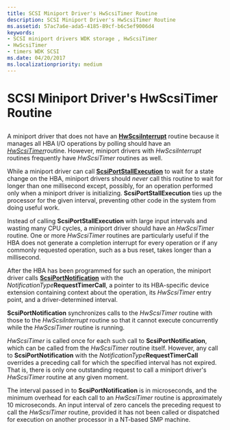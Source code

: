 ```yaml
---
title: SCSI Miniport Driver's HwScsiTimer Routine
description: SCSI Miniport Driver's HwScsiTimer Routine
ms.assetid: 57ac7a6e-ada5-4185-89cf-b6c5ef9006d4
keywords:
- SCSI miniport drivers WDK storage , HwScsiTimer
- HwScsiTimer
- timers WDK SCSI
ms.date: 04/20/2017
ms.localizationpriority: medium
---
```


# SCSI Miniport Driver's HwScsiTimer Routine


## <span id="ddk_scsi_miniport_drivers_hwscsitimer_routine_kg"></span><span id="DDK_SCSI_MINIPORT_DRIVERS_HWSCSITIMER_ROUTINE_KG"></span>


A miniport driver that does not have an [**HwScsiInterrupt**](https://msdn.microsoft.com/library/windows/hardware/ff557312) routine because it manages all HBA I/O operations by polling should have an [*HwScsiTimer*](https://msdn.microsoft.com/library/windows/hardware/ff557327)routine. However, miniport drivers with *HwScsiInterrupt* routines frequently have *HwScsiTimer* routines as well.

While a miniport driver can call [**ScsiPortStallExecution**](https://msdn.microsoft.com/library/windows/hardware/ff564757) to wait for a state change on the HBA, miniport drivers should *never* call this routine to wait for longer than one millisecond except, possibly, for an operation performed only when a miniport driver is initializing. **ScsiPortStallExecution** ties up the processor for the given interval, preventing other code in the system from doing useful work.

Instead of calling **ScsiPortStallExecution** with large input intervals and wasting many CPU cycles, a miniport driver should have an *HwScsiTimer* routine. One or more *HwScsiTimer* routines are particularly useful if the HBA does not generate a completion interrupt for every operation or if any commonly requested operation, such as a bus reset, takes longer than a millisecond.

After the HBA has been programmed for such an operation, the miniport driver calls [**ScsiPortNotification**](https://msdn.microsoft.com/library/windows/hardware/ff564657) with the *NotificationType***RequestTimerCall**, a pointer to its HBA-specific device extension containing context about the operation, its *HwScsiTimer* entry point, and a driver-determined interval.

**ScsiPortNotification** synchronizes calls to the *HwScsiTimer* routine with those to the *HwScsiInterrupt* routine so that it cannot execute concurrently while the *HwScsiTimer* routine is running.

*HwScsiTimer* is called once for each such call to **ScsiPortNotification**, which can be called from the *HwScsiTimer* routine itself. However, any call to **ScsiPortNotification** with the *NotificationType***RequestTimerCall** overrides a preceding call for which the specified interval has not expired. That is, there is only one outstanding request to call a miniport driver's *HwScsiTimer* routine at any given moment.

The interval passed in to **ScsiPortNotification** is in microseconds, and the minimum overhead for each call to an *HwScsiTimer* routine is approximately 10 microseconds. An input interval of zero cancels the preceding request to call the *HwScsiTimer* routine, provided it has not been called or dispatched for execution on another processor in a NT-based SMP machine.

 

 





